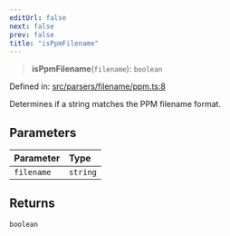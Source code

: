 ```yaml
---
editUrl: false
next: false
prev: false
title: "isPpmFilename"
---
```


> **isPpmFilename**(`filename`): `boolean`

Defined in: [src/parsers/filename/ppm.ts:8](https://github.com/jaames/flipnote.js/blob/70a96e94737c1e7105e9b3794d97b5baff2fd78b/src/parsers/filename/ppm.ts#L8)

Determines if a string matches the PPM filename format.

## Parameters

| Parameter | Type |
| :------ | :------ |
| `filename` | `string` |

## Returns

`boolean`
